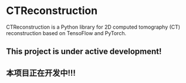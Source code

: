 # CTReconstruction

CTReconstruction is a Python library for 2D computed tomography (CT) reconstruction based on TensoFlow and PyTorch.

## This project is under active development!

## 本项目正在开发中!!!